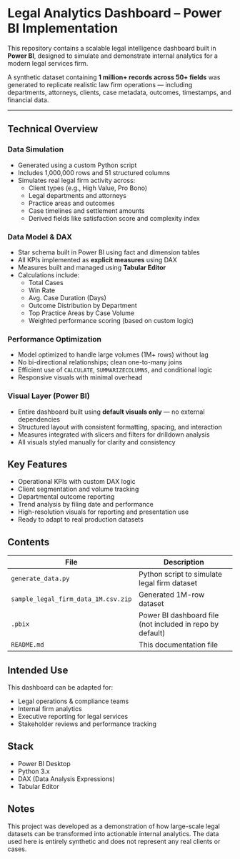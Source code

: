 # Legal Analytics Dashboard – Power BI Implementation

This repository contains a scalable legal intelligence dashboard built in **Power BI**, designed to simulate and demonstrate internal analytics for a modern legal services firm.

A synthetic dataset containing **1 million+ records across 50+ fields** was generated to replicate realistic law firm operations — including departments, attorneys, clients, case metadata, outcomes, timestamps, and financial data.

---

## Technical Overview

### Data Simulation
- Generated using a custom Python script
- Includes 1,000,000 rows and 51 structured columns
- Simulates real legal firm activity across:
  - Client types (e.g., High Value, Pro Bono)
  - Legal departments and attorneys
  - Practice areas and outcomes
  - Case timelines and settlement amounts
  - Derived fields like satisfaction score and complexity index

### Data Model & DAX
- Star schema built in Power BI using fact and dimension tables
- All KPIs implemented as **explicit measures** using DAX
- Measures built and managed using **Tabular Editor**
- Calculations include:
  - Total Cases
  - Win Rate
  - Avg. Case Duration (Days)
  - Outcome Distribution by Department
  - Top Practice Areas by Case Volume
  - Weighted performance scoring (based on custom logic)

### Performance Optimization
- Model optimized to handle large volumes (1M+ rows) without lag
- No bi-directional relationships; clean one-to-many joins
- Efficient use of `CALCULATE`, `SUMMARIZECOLUMNS`, and conditional logic
- Responsive visuals with minimal overhead

### Visual Layer (Power BI)
- Entire dashboard built using **default visuals only** — no external dependencies
- Structured layout with consistent formatting, spacing, and interaction
- Measures integrated with slicers and filters for drilldown analysis
- All visuals styled manually for clarity and consistency

## Key Features

- Operational KPIs with custom DAX logic
- Client segmentation and volume tracking
- Departmental outcome reporting
- Trend analysis by filing date and performance
- High-resolution visuals for reporting and presentation use
- Ready to adapt to real production datasets

## Contents

| File | Description |
|------|-------------|
| `generate_data.py` | Python script to simulate legal firm dataset |
| `sample_legal_firm_data_1M.csv.zip` | Generated 1M-row dataset |
| `.pbix` | Power BI dashboard file (not included in repo by default) |
| `README.md` | This documentation file |

## Intended Use

This dashboard can be adapted for:

- Legal operations & compliance teams
- Internal firm analytics
- Executive reporting for legal services
- Stakeholder reviews and performance tracking

## Stack

- Power BI Desktop
- Python 3.x
- DAX (Data Analysis Expressions)
- Tabular Editor


## Notes

This project was developed as a demonstration of how large-scale legal datasets can be transformed into actionable internal analytics. The data used here is entirely synthetic and does not represent any real clients or cases.

